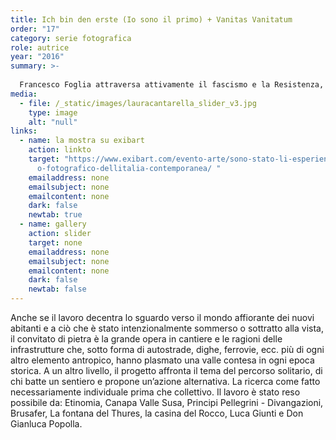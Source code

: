 ```yaml
---
title: Ich bin den erste (Io sono il primo) + Vanitas Vanitatum
order: "17"
category: serie fotografica
role: autrice
year: "2016"
summary: >-
  
  Francesco Foglia attraversa attivamente il fascismo e la Resistenza, sopravvive a due campi di sterminio e opera in due continenti. La sua storia, straordinaria per intensità e contraddizioni, affonda le radici, insieme a molte altre, nell’Ospizio del Moncenisio, fondato da Ludovico il Pio nell’anno 814, poi raso al suolo e sommerso dalle acque del lago artificiale della diga nel 1969. Esempio paradigmatico di pulizia culturale, di cancellazione di un luogo.
media:
  - file: /_static/images/lauracantarella_slider_v3.jpg
    type: image
    alt: "null"
links:
  - name: la mostra su exibart
    action: linkto
    target: "https://www.exibart.com/evento-arte/sono-stato-li-esperienze-di-riliev\
      o-fotografico-dellitalia-contemporanea/ "
    emailaddress: none
    emailsubject: none
    emailcontent: none
    dark: false
    newtab: true
  - name: gallery
    action: slider
    target: none
    emailaddress: none
    emailsubject: none
    emailcontent: none
    dark: false
    newtab: false
---
```

Anche se il lavoro decentra lo sguardo verso il mondo affiorante dei nuovi abitanti e a ciò che è stato intenzionalmente sommerso o sottratto alla vista, il convitato di pietra è la grande opera in cantiere e le ragioni delle infrastrutture che, sotto forma di autostrade, dighe, ferrovie, ecc. più di ogni altro elemento antropico, hanno plasmato una valle contesa in ogni epoca storica. A un altro livello, il progetto affronta il tema del percorso solitario, di chi batte un sentiero e propone un’azione alternativa. La ricerca come fatto necessariamente individuale prima che collettivo. Il lavoro è stato reso possibile da: Etinomia, Canapa Valle Susa, Principi Pellegrini - Divangazioni, Brusafer, La fontana del Thures, la casina del Rocco, Luca Giunti e Don Gianluca Popolla.
